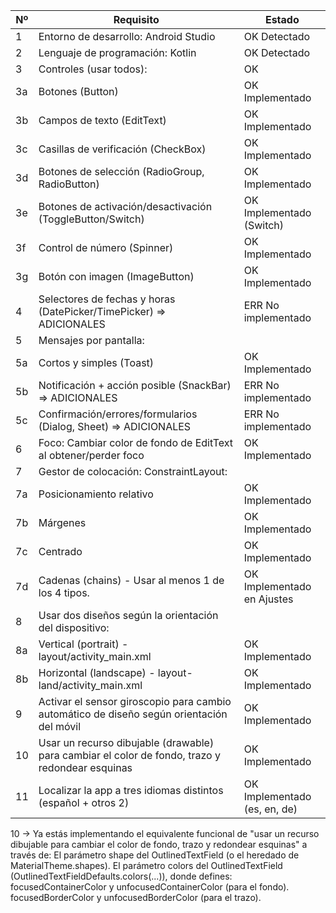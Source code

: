 | Nº | Requisito                                                                                       | Estado                              |
|----|-------------------------------------------------------------------------------------------------|-------------------------------------|
| 1  | Entorno de desarrollo: Android Studio                                                           | OK Detectado                        |
| 2  | Lenguaje de programación: Kotlin                                                                | OK Detectado                        |
| 3  | Controles (usar todos):                                                                         | OK                                  |
| 3a | Botones (Button)                                                                                | OK Implementado                     |
| 3b | Campos de texto (EditText)                                                                      | OK Implementado                     |
| 3c | Casillas de verificación (CheckBox)                                                             | OK Implementado                     |
| 3d | Botones de selección (RadioGroup, RadioButton)                                                  | OK Implementado                     |
| 3e | Botones de activación/desactivación (ToggleButton/Switch)                                       | OK Implementado (Switch)            |
| 3f | Control de número (Spinner)                                                                     | OK Implementado                     |
| 3g | Botón con imagen (ImageButton)                                                                  | OK Implementado                     |
| 4  | Selectores de fechas y horas (DatePicker/TimePicker) => ADICIONALES                             | ERR No implementado                 |
| 5  | Mensajes por pantalla:                                                                          |                                     |
| 5a | Cortos y simples (Toast)                                                                        | OK Implementado                     |
| 5b | Notificación + acción posible (SnackBar) => ADICIONALES                                         | ERR No implementado                 |
| 5c | Confirmación/errores/formularios (Dialog, Sheet) => ADICIONALES                                 | ERR No implementado                 |
| 6  | Foco: Cambiar color de fondo de EditText al obtener/perder foco                                 | OK Implementado                     |
| 7  | Gestor de colocación: ConstraintLayout:                                                         |                                     |
| 7a | Posicionamiento relativo                                                                        | OK Implementado                     |
| 7b | Márgenes                                                                                        | OK Implementado                     |
| 7c | Centrado                                                                                        | OK Implementado                     |
| 7d | Cadenas (chains) - Usar al menos 1 de los 4 tipos.                                              | OK Implementado en Ajustes          |
| 8  | Usar dos diseños según la orientación del dispositivo:                                          |                                     |
| 8a | Vertical (portrait) - layout/activity_main.xml                                                  | OK Implementado                     |
| 8b | Horizontal (landscape) - layout-land/activity_main.xml                                          | OK Implementado                     |
| 9  | Activar el sensor giroscopio para cambio automático de diseño según orientación del móvil       | OK Implementado                     |
| 10 | Usar un recurso dibujable (drawable) para cambiar el color de fondo, trazo y redondear esquinas | OK Implementado                     | 
| 11 | Localizar la app a tres idiomas distintos (español + otros 2)                                   | OK Implementado (es, en, de)        |

10 → Ya estás implementando el equivalente funcional de "usar un recurso dibujable para cambiar el color de fondo, trazo y redondear esquinas" a través de:
El parámetro shape del OutlinedTextField (o el heredado de MaterialTheme.shapes).
El parámetro colors del OutlinedTextField (OutlinedTextFieldDefaults.colors(...)), donde defines:
    focusedContainerColor y unfocusedContainerColor (para el fondo).
    focusedBorderColor y unfocusedBorderColor (para el trazo).
